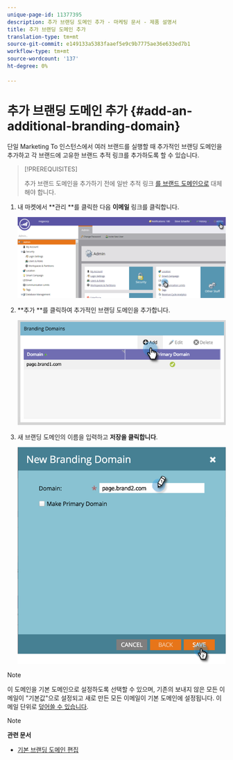 ```yaml
---
unique-page-id: 11377395
description: 추가 브랜딩 도메인 추가 - 마케팅 문서 - 제품 설명서
title: 추가 브랜딩 도메인 추가
translation-type: tm+mt
source-git-commit: e149133a5383faaef5e9c9b7775ae36e633ed7b1
workflow-type: tm+mt
source-wordcount: '137'
ht-degree: 0%

---
```



# 추가 브랜딩 도메인 추가 {#add-an-additional-branding-domain}

단일 Marketing To 인스턴스에서 여러 브랜드를 실행할 때 추가적인 브랜딩 도메인을 추가하고 각 브랜드에 고유한 브랜드 추적 링크를 추가하도록 할 수 있습니다.

>[!PREREQUISITES]
>
>추가 브랜드 도메인을 추가하기 전에 일반 추적 링크 [를 브랜드 도메인으로](edit-your-default-branding-domain.md) 대체해야 합니다.

1. 내 마켓에서 **관리 **를 클릭한 다음 **이메일** 링크를 클릭합니다.

   ![](assets/image2016-6-29-16-3a42-3a20.png)

1. **추가 **를 클릭하여 추가적인 브랜딩 도메인을 추가합니다.

   ![](assets/two.png)

1. 새 브랜딩 도메인의 이름을 입력하고 **저장을 클릭합니다**.

   ![](assets/three.png)

>[!NOTE]
>
>이 도메인을 기본 도메인으로 설정하도록 선택할 수 있으며, 기존의 보내지 않은 모든 이메일이 &quot;기본값&quot;으로 설정되고 새로 만든 모든 이메일이 기본 도메인에 설정됩니다. 이메일 단위로 [덮어쓸 수 있습니다](overwrite-primary-domain-for-emails.md).

>[!NOTE]
>
>**관련 문서**
>
>* [기본 브랜딩 도메인 편집](edit-your-default-branding-domain.md)

>



